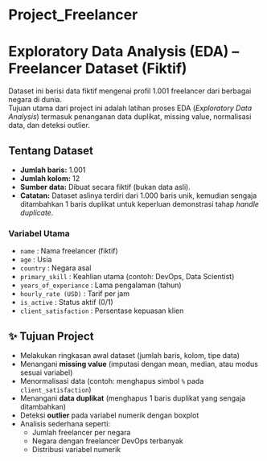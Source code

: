 # Project_Freelancer
# Exploratory Data Analysis (EDA) – Freelancer Dataset (Fiktif)

Dataset ini berisi data fiktif mengenai profil 1.001 freelancer dari berbagai negara di dunia.  
Tujuan utama dari project ini adalah latihan proses EDA (*Exploratory Data Analysis*) termasuk penanganan data duplikat, missing value, normalisasi data, dan deteksi outlier.

## Tentang Dataset
- **Jumlah baris:** 1.001  
- **Jumlah kolom:** 12  
- **Sumber data:** Dibuat secara fiktif (bukan data asli).  
- **Catatan:** Dataset aslinya terdiri dari 1.000 baris unik, kemudian sengaja ditambahkan 1 baris duplikat untuk keperluan demonstrasi tahap *handle duplicate*.

### Variabel Utama
- `name` : Nama freelancer (fiktif)
- `age` : Usia
- `country` : Negara asal
- `primary_skill` : Keahlian utama (contoh: DevOps, Data Scientist)
- `years_of_experiance` : Lama pengalaman (tahun)
- `hourly_rate (USD)` : Tarif per jam
- `is_active` : Status aktif (0/1)
- `client_satisfaction` : Persentase kepuasan klien

## ✨ Tujuan Project
- Melakukan ringkasan awal dataset (jumlah baris, kolom, tipe data)
- Menangani **missing value** (imputasi dengan mean, median, atau modus sesuai variabel)
- Menormalisasi data (contoh: menghapus simbol `%` pada `client_satisfaction`)
- Menangani **data duplikat** (menghapus 1 baris duplikat yang sengaja ditambahkan)
- Deteksi **outlier** pada variabel numerik dengan boxplot
- Analisis sederhana seperti:
  - Jumlah freelancer per negara
  - Negara dengan freelancer DevOps terbanyak
  - Distribusi variabel numerik
